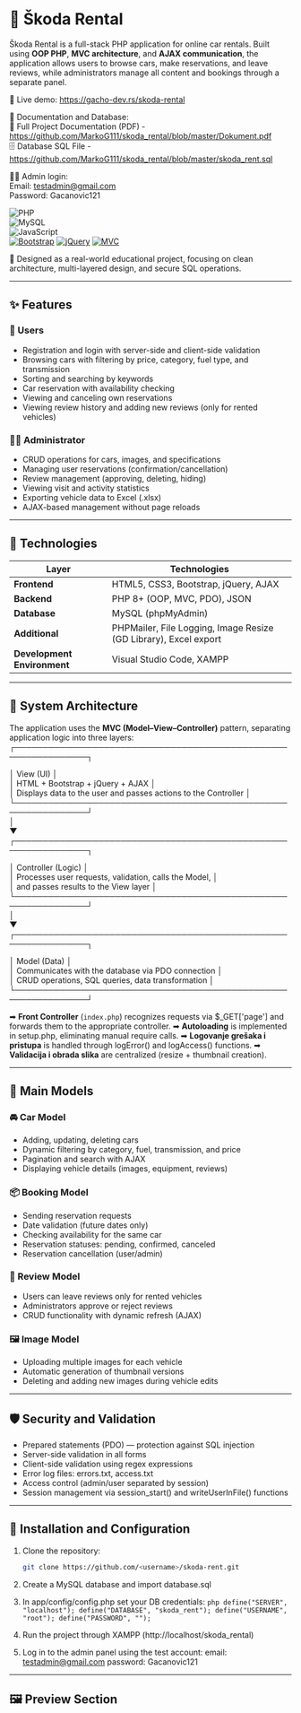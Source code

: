 # 🚗 Škoda Rental

Škoda Rental is a full-stack PHP application for online car rentals.
Built using **OOP PHP**, **MVC architecture**, and **AJAX communication**, the application allows users to browse cars, make reservations, and leave reviews, while administrators manage all content and bookings through a separate panel.

🔗 Live demo: https://gacho-dev.rs/skoda-rental

📄 Documentation and Database: <br/>
📘 Full Project Documentation (PDF) - https://github.com/MarkoG111/skoda_rental/blob/master/Dokument.pdf <br/>
🗄️ Database SQL File - https://github.com/MarkoG111/skoda_rental/blob/master/skoda_rent.sql

👨‍💻 Admin login: <br/>
Email: testadmin@gmail.com <br/>
Password: Gacanovic121

![PHP](https://img.shields.io/badge/PHP-777BB4?style=for-the-badge&logo=php&logoColor=white)	
![MySQL](https://img.shields.io/badge/MySQL-4479A1?style=for-the-badge&logo=mysql&logoColor=white)	
![JavaScript](https://img.shields.io/badge/JavaScript-F7DF1E?style=for-the-badge&logo=javascript&logoColor=black)	
[![Bootstrap](https://img.shields.io/badge/Bootstrap-5.3-purple.svg?style=for-the-badge&logo=bootstrap)](https://getbootstrap.com/)
[![jQuery](https://img.shields.io/badge/jQuery-AJAX-blue.svg?style=for-the-badge&logo=jquery)](https://jquery.com/)
[![MVC](https://img.shields.io/badge/Architecture-MVC-success.svg?style=for-the-badge&logo=codeigniter)]()

🎯 Designed as a real-world educational project, focusing on clean architecture, multi-layered design, and secure SQL operations.

---


## ✨ Features

### 👥 Users
- Registration and login with server-side and client-side validation 
- Browsing cars with filtering by price, category, fuel type, and transmission  
- Sorting and searching by keywords  
- Car reservation with availability checking  
- Viewing and canceling own reservations  
- Viewing review history and adding new reviews (only for rented vehicles)  

### 🧑‍💼 Administrator
- CRUD operations for cars, images, and specifications  
- Managing user reservations (confirmation/cancellation)  
- Review management (approving, deleting, hiding)  
- Viewing visit and activity statistics  
- Exporting vehicle data to Excel (.xlsx) 
- AJAX-based management without page reloads

---


## 🧱 Technologies

| Layer | Technologies |
|------|--------------|
| **Frontend** | HTML5, CSS3, Bootstrap, jQuery, AJAX |
| **Backend** | PHP 8+ (OOP, MVC, PDO), JSON |
| **Database** | MySQL (phpMyAdmin) |
| **Additional** | PHPMailer, File Logging, Image Resize (GD Library), Excel export |
| **Development Environment** | Visual Studio Code, XAMPP |

---
## 🧠 System Architecture

The application uses the **MVC (Model–View–Controller)** pattern, separating application logic into three layers:
┌───────────────────────────────────────────────────────────────┐

│ View (UI) │ <br/>
│ HTML + Bootstrap + jQuery + AJAX │ <br/>
│ Displays data to the user and passes actions to the Controller │
└───────────────────────────────────────────────────────────────┘
<br/>
│
<br/>
▼
<br/>
┌───────────────────────────────────────────────────────────────┐
 
│ Controller (Logic) │ <br/>
│ Processes user requests, validation, calls the Model, │ <br/>
│ and passes results to the View layer │
└───────────────────────────────────────────────────────────────┘
<br/>
│
<br/>
▼
<br/>
┌───────────────────────────────────────────────────────────────┐

│ Model (Data) │ <br/>
│ Communicates with the database via PDO connection │ <br/>
│ CRUD operations, SQL queries, data transformation │
└───────────────────────────────────────────────────────────────┘

➡ **Front Controller** (`index.php`) recognizes requests via $_GET['page'] and forwards them to the appropriate controller.
➡ **Autoloading** is implemented in setup.php, eliminating manual require calls.
➡ **Logovanje grešaka i pristupa** is handled through logError() and logAccess() functions. 
➡ **Validacija i obrada slika** are centralized (resize + thumbnail creation).

---


## 🧩 Main Models

### 🚘 Car Model
- Adding, updating, deleting cars
- Dynamic filtering by category, fuel, transmission, and price
- Pagination and search with AJAX
- Displaying vehicle details (images, equipment, reviews)

### 📦 Booking Model
- Sending reservation requests
- Date validation (future dates only)
- Checking availability for the same car
- Reservation statuses: pending, confirmed, canceled
- Reservation cancellation (user/admin)

### 💬 Review Model
- Users can leave reviews only for rented vehicles
- Administrators approve or reject reviews
- CRUD functionality with dynamic refresh (AJAX)

### 🖼️ Image Model
- Uploading multiple images for each vehicle
- Automatic generation of thumbnail versions
- Deleting and adding new images during vehicle edits

--- 

## 🛡️ Security and Validation
- Prepared statements (PDO) — protection against SQL injection
- Server-side validation in all forms
- Client-side validation using regex expressions
- Error log files: errors.txt, access.txt
- Access control (admin/user separated by session)
- Session management via session_start() and writeUserInFile() functions

---

## 🧰 Installation and Configuration
1. Clone the repository:  
   ```bash
   git clone https://github.com/<username>/skoda-rent.git
2. Create a MySQL database and import database.sql
3. In app/config/config.php set your DB credentials:
``php
define("SERVER", "localhost");
define("DATABASE", "skoda_rent");
define("USERNAME", "root");
define("PASSWORD", "");
``

4. Run the project through XAMPP (http://localhost/skoda_rental)
5. Log in to the admin panel using the test account:
email: testadmin@gmail.com
password: Gacanovic121
---

## 🖼️ Preview Section

